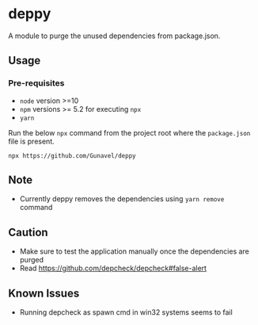 # deppy

A module to purge the unused dependencies from package.json.

## Usage

### Pre-requisites

- `node` version >=10
- `npm` versions >= 5.2 for executing `npx`
- `yarn`

Run the below `npx` command from the project root where the `package.json` file is present.

```node
npx https://github.com/Gunavel/deppy
```

## Note

- Currently deppy removes the dependencies using `yarn remove` command

## Caution

- Make sure to test the application manually once the dependencies are purged
- Read <https://github.com/depcheck/depcheck#false-alert>

## Known Issues

- Running depcheck as spawn cmd in win32 systems seems to fail
